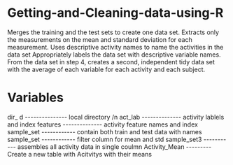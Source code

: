 # Getting-and-Cleaning-data-using-R
Merges the training and the test sets to create one data set.
Extracts only the measurements on the mean and standard deviation for each measurement.
Uses descriptive activity names to name the activities in the data set
Appropriately labels the data set with descriptive variable names.
From the data set in step 4, creates a second, independent tidy data set with the average of each variable for each activity and each subject.
# Variables

dir_ d --------------- local directory /n
act_lab --------------  activity lablels and index
features -------------- activity feature names and index
sample_set ------------ contain both train and test data with names 
sample_set ------------ filter column for mean and std
sample_set3 ----------- assembles all activity data in single coulmn
Activity_Mean --------- Create a new table with Acitvitys with their means
